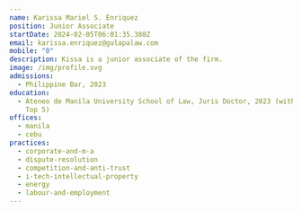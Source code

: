 ```yaml
---
name: Karissa Mariel S. Enriquez
position: Junior Associate
startDate: 2024-02-05T06:01:35.380Z
email: karissa.enriquez@gulapalaw.com
mobile: "0"
description: Kissa is a junior associate of the firm.
image: /img/profile.svg
admissions:
  - Philippine Bar, 2023
education:
  - Ateneo de Manila University School of Law, Juris Doctor, 2023 (with Honors,
    Top 5)
offices:
  - manila
  - cebu
practices:
  - corporate-and-m-a
  - dispute-resolution
  - competition-and-anti-trust
  - i-tech-intellectual-property
  - energy
  - labour-and-employment
---
```


